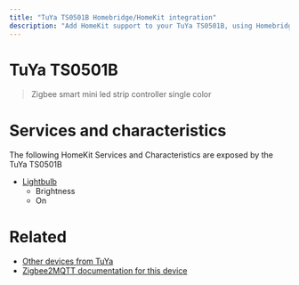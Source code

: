 ```yaml
---
title: "TuYa TS0501B Homebridge/HomeKit integration"
description: "Add HomeKit support to your TuYa TS0501B, using Homebridge, Zigbee2MQTT and homebridge-z2m."
---
```

<!---
This file has been GENERATED using src/docgen/docgen.ts
DO NOT EDIT THIS FILE MANUALLY!
-->
# TuYa TS0501B
> Zigbee smart mini led strip controller single color


# Services and characteristics
The following HomeKit Services and Characteristics are exposed by
the TuYa TS0501B

* [Lightbulb](../../light.md)
  * Brightness
  * On


# Related
* [Other devices from TuYa](../index.md#tuya)
* [Zigbee2MQTT documentation for this device](https://www.zigbee2mqtt.io/devices/TS0501B.html)